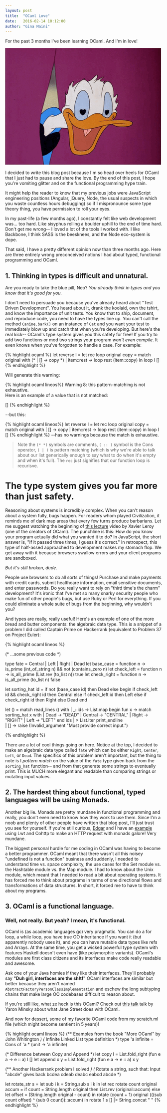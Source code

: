```yaml
---
layout: post
title:  "OCaml Love"
date:   2016-02-14 10:12:00
author: "Gina Maini"
---
```


For the past 3 months I've been learning OCaml.
And I'm in love!

![Duck Love](/images/duck-love.gif)

I decided to write this blog post because I'm so head over heels for
OCaml that I just had to pause and share the love. By the end of this post,
I hope you're vomiting glitter and on the functional programming hype
train.

It might help the reader to know that my previous jobs were JavaScript engineering positions (Angular, jQuery, Node, the usual suspects in which you waste countless hours debugging) so if I mispronounce some type theory thing, you have permission to roll your eyes. 

In my past-life (a few months ago), I constantly felt like web development was... too hard. Like sisyphus rolling a boulder uphill to the end of time
hard. Don't get me wrong-- I loved a lot of the tools I worked with. I like Backbone, I think SASS is the beesknees, and the Node eco-system is dope.

That said, I have a pretty different opinion now than three months
ago. Here are three entirely wrong preconceived notions I had about typed, functional programming and OCaml.

## 1. Thinking in types is difficult and unnatural.

Are you ready to take the blue pill, Neo? *You already think in types and you know that it's good for you.* 

I don't need to persuade you because you've already heard about "Test Driven Development". You heard about it, drank the koolaid, own the tshirt, and know the importance of unit tests. You know that to ship, document, and reproduce code, you need to have the types line up. You can't call the method `Canine.bark()` on an instance of `Cat` and you want your test to immediately blow up and catch that when you're developing. But here's the real kick-- OCaml's type system gives you this safety for free! If you try to add two functions or mod two strings your program _won't even compile_. It even knows when you've forgotten to handle a case. For example: 

{% highlight ocaml %}
let reverse l =
  let rec loop original copy =
      match original with
      (* | [] -> copy *)
      | item::rest -> loop rest (item::copy)
in loop l []
{% endhighlight %}

Will generate this warning:

{% highlight ocaml lineos%}
Warning 8: this pattern-matching is not exhaustive.                 
Here is an example of a value that is not matched:                  

[]
{% endhighlight %}

--but this:

{% highlight ocaml lineos%}
let reverse l =
  let rec loop original copy =
      match original with
      | [] -> copy
      | item::rest -> loop rest (item::copy)
in loop l []
{% endhighlight %}
--has no warnings because the match is exhaustive.

> Note the `(* *)` symbols are comments, `( :: )` symbol is the Cons
> operator, `( | )` is pattern matching (which is why we're able to talk
> about our list generically enough to say what to do when it's empty
> and when it's full). The `rec` just signifies that our function loop is
> recurisve.

# The type system gives you far more than just safety.

Reasoning about systems is incredibly complex. When you can't reason
about a system fully, bugs happen. For readers whom played
Civilization, it reminds me of dark map areas that every few
turns produce barbarians. Let me suggest watching the
beginning of [this lecture] video by Xavier Leroy (one of the creators
of OCaml). The punchline is this: How do you know your program
actually did what you wanted it to do? In JavaScript, the short answer
is, "If it passed three times, I guess it's correct." In retrospect,
this type of half-assed approached to development makes my stomach
flop. We get away with it because browsers swallow errors and
your client programs are sandboxed.

_But it's still broken, dude._

People use browsers to do all sorts of things! Purchase and make
payments with credit cards, submit healthcare information, email
sensitive documents, and enter passwords. Do you really want to rely
on "third time's the charm" development? It's ironic that I've met so
many snarky security people who make fun of other people's bugs, but
use Ruby or Perl for everything. If you could eliminate a whole
suite of bugs from the beginning, why wouldn't you?

And types are really, really useful! Here's an example of one of the
more bread and butter components: the algebraic data type. This is a
snippet of a problem I did called Captain Prime on Hackerrank
(equivalent to Problem 37 on Project Euler):

{% highlight ocaml lineos %}

(* ...some previous code *)

type fate = Central | Left | Right | Dead
let base_case = function n -> is_prime (int_of_string n) && not (contains_zero n)
let check_left = function n -> is_all_prime (List.rev (to_list n)) true
let check_right = function n -> is_all_prime (to_list n) false

let sorting_hat id =
  if not (base_case id) then Dead
  else
    begin
      if check_left id && check_right id then Central
      else if check_left id then Left
      else if check_right id then Right
      else Dead
    end

let () =
  match read_lines () with
  | _::ids ->
    List.map begin fun x ->
      match sorting_hat x with
      | Dead -> "DEAD"
      | Central -> "CENTRAL"
      | Right -> "RIGHT"
      | Left -> "LEFT"
    end ids
    | > List.iter print_endline                                    
| [] -> raise (Invalid_argument "Must provide correct input.")

{% endhighlight %}

There are a lot of cool things going on here. Notice at the top, I
decided to make an algebraic data type called `fate` which can be
either `Right`, `Center`, `Left`, or `Dead`. The specifics of this
problem aren't important, but the thing to note is I *pattern
match* on the value of the `fate` type given back from the `sorting_hat`
function-- and from that generate some strings to eventually print. This
is MUCH more elegant and readable than comparing strings or mutating
input values.

## 2. The hardest thing about functional, typed languages will be using Monads. 

Another big lie. Monads are pretty mundane in functional programming
and really, you don't even need to know how they work to use
them. Since I'm a noob and plenty of other people have written that
blog post, I'll just trust you see for yourself. If you're still
curious, [Edgar] and I have an [example] using Lwt and Cohttp to
make an HTTP request with monads galore! Very mundane.

The biggest personal hurdle for me coding in OCaml was having
to become a better programmer. OCaml meant that there wasn't all this
noisey "undefined is not a function" business and suddenly, I
needed to understand time vs. space complexity, the use cases for the Set module
vs. the Hashtable module vs. the Map module. I had to know about the
Unix module, which meant that I needed to read a bit about operating
systems. It has forced me to think about programs in terms of one
directional flows and transformations of data structures. In short, it
forced me to have to think about my programs.

## 3. OCaml is a functional language. 

### Well, not really. But yeah? I mean, it's functional.

OCaml is (as academic languages go) very pragmatic. You can do a
for loop, a while loop, you have true OO inheritance if you want it
(but apparently nobody uses it), and you can have mutable data
types like refs and Arrays. At the same time, you get a wicked
powerful type system with features Haskell doesn't even have (like
polymorphic variants). OCaml's modules are first class citizens and its
interfaces make code really readable and awesome.

Ask one of your Java homies if they like their interfaces. They'll
probably say **"Duh girl, interfaces are the sh!t!"** OCaml
interfaces are similar but better because they aren't named
`AbstractFactoryPersonClassImplementation` and eschew the long
subtyping chains that make large OO codebases difficult to reason about.

If you're still like, what ze heck is this OCaml? Check out [this talk] talk by Yaron Minsky about what Jane Street does with OCaml. 

And now for dessert, some of my favorite OCaml code from my scratch.ml
file (which might become sentient in 5 years)!

{% highlight ocaml lineos %}
(** Examples from the book "More OCaml" by John Whitington *)
(* Infinite Linked List type definition *)
type 'a infinite = Cons of 'a * (unit -> 'a infinite)

(* Difference between Copy and Append *)
let copy l = List.fold_right (fun e a -> e :: a) l []
let append x y = List.fold_right (fun e a -> e :: a) x y

(** Another Hackerrank problem I solved *)
(* Rotate a string, such that:
   Input "abcde" gives back
   bcdea cdeab deabc eabcd abcde *)

let rotate_str s =
  let sub i k = String.sub s i k in
  let rec rotate count original accum =
    if count = String.length original
    then List.rev (original::accum)
    else
      let offset = (String.length original - count) in
      rotate (count + 1) original
        (((sub count offset) ^ (sub 0 count))::accum)
  in
  rotate 1 s [] |> String.concat " "
{% endhighlight %}

[this talk]: https://blogs.janestreet.com/caml-trading-talk-at-cmu
[Edgar]: https://twitter.com/EdgarArout
[example]: https://github.com/wiredsister/example-ocaml
[this lecture]: https://www.cs.uoregon.edu/research/summerschool/summer12/videos/Leroy1_1.mp4
